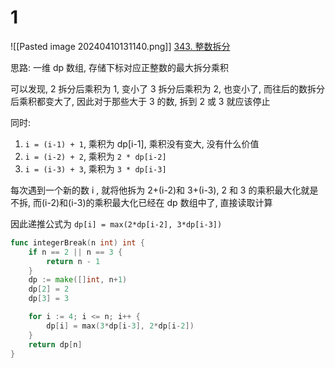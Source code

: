 # 1
![[Pasted image 20240410131140.png]]
[343. 整数拆分](https://leetcode.cn/problems/integer-break/)

思路: 
一维 dp 数组, 存储下标对应正整数的最大拆分乘积

可以发现, 2 拆分后乘积为 1, 变小了
3 拆分后乘积为 2, 也变小了, 而往后的数拆分后乘积都变大了, 
因此对于那些大于 3 的数, 拆到 2 或 3 就应该停止

同时:
1. `i = (i-1) + 1`, 乘积为 dp[i-1], 乘积没有变大, 没有什么价值
2. `i = (i-2) + 2`, 乘积为 `2 * dp[i-2]`
3. `i = (i-3) + 3`, 乘积为 `3 * dp[i-3]`

每次遇到一个新的数 i , 就将他拆为 2+(i-2)和 3+(i-3), 2 和 3 的乘积最大化就是不拆, 而(i-2)和(i-3)的乘积最大化已经在 dp 数组中了, 直接读取计算

因此递推公式为 `dp[i] = max(2*dp[i-2], 3*dp[i-3])`

```go
func integerBreak(n int) int {
	if n == 2 || n == 3 {
		return n - 1
	}
	dp := make([]int, n+1)
	dp[2] = 2
	dp[3] = 3

	for i := 4; i <= n; i++ {
		dp[i] = max(3*dp[i-3], 2*dp[i-2])
	}
	return dp[n]
}
```